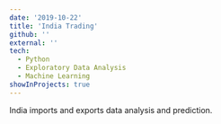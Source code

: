 ```yaml
---
date: '2019-10-22'
title: 'India Trading'
github: ''
external: ''
tech:
  - Python
  - Exploratory Data Analysis
  - Machine Learning
showInProjects: true
---
```


India imports and exports data analysis and prediction.
